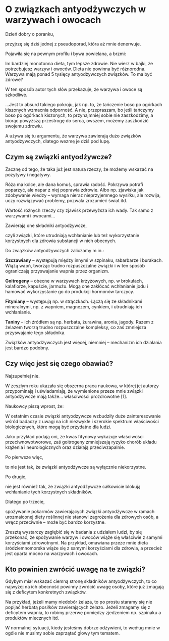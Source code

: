 # O związkach antyodżywczych w warzywach i owocach

Dzień dobry o poranku,

przyjrzę się dziś jednej z pseudoporad, która aż mnie denerwuje.

Pojawiła się na pewnym profilu i bywa powielana, a brzmi:

Im bardziej monotonna dieta, tym lepsze zdrowie. Nie wierz w bajki, że potrzebujesz warzyw i owoców. Dieta nie powinna być różnorodna. Warzywa mają ponad 5 tysięcy antyodżywczych związków. To ma być zdrowe?

W ten sposób autor tych słów przekazuje, że warzywa i owoce są szkodliwe.

…Jest to absurd takiego pokroju, jak np. to, że tańczenie boso po ogórkach kiszonych wzmacnia odporność. A nie, przepraszam, bo jeśli tańczymy boso po ogórkach kiszonych, to przynajmniej sobie nie zaszkodzimy, a biorąc powyższą przestrogę do serca, owszem, możemy zaszkodzić swojemu zdrowiu.

A używa się tu argumentu, że warzywa zawierają dużo związków antyodżywczych, dlatego wezmę je dziś pod lupę.

## Czym są związki antyodżywcze?

Zacznę od tego, że taka już jest natura rzeczy, że możemy wskazać na pozytywy i negatywy.

Róża ma kolce, ale dana komuś, sprawia radość. Pokrzywa potrafi poparzyć, ale napar z niej poprawia zdrowie. Albo np. zjawiska jak zdobywanie wiedzy – wymaga nieraz nieprzyjemnego wysiłku, ale rozwija, uczy rozwiązywać problemy, pozwala zrozumieć świat itd.

Wartość różnych rzeczy czy zjawisk przewyższa ich wady. Tak samo z warzywami i owocami…

Zawierają one składniki antyodżywcze,

czyli związki, które utrudniają wchłanianie lub też wykorzystanie korzystnych dla zdrowia substancji w nich obecnych.

Do związków antyodżywczych zaliczamy m.in.:

**Szczawiany** – występują między innymi w szpinaku, rabarbarze i burakach. Wiążą wapń, tworząc trudno rozpuszczalne związki i w ten sposób ograniczają przyswajanie wapnia przez organizm.

**Goitrogeny** – obecne w warzywach krzyżowych, np. w brokułach, kalafiorze, kapuście, jarmużu. Mogą one zakłócać wchłanianie jodu i hamować wykorzystanie go do produkcji hormonów tarczycy.

**Fityniany** – występują np. w strączkach. Łączą się ze składnikami mineralnymi, np. z wapniem, magnezem, cynkiem, i utrudniają ich wchłanianie.

**Taniny** – ich źródłem są np. herbata, żurawina, aronia, jagody. Razem z żelazem tworzą trudno rozpuszczalne kompleksy, co zaś zmniejsza przyswajanie tego składnika.

Związków antyodżywczych jest więcej, niemniej – mechanizm ich działania jest bardzo podobny.

## Czy więc jest się czego obawiać?

Najzupełniej nie.

W zeszłym roku ukazała się obszerna praca naukowa, w której jej autorzy przypominają i uświadamiają, że wymienione przeze mnie związki antyodżywcze mają także… właściwości prozdrowotne [1].

Naukowcy piszą wprost, że:

W ostatnim czasie związki antyodżywcze wzbudziły duże zainteresowanie wśród badaczy z uwagi na ich niezwykłe i szerokie spektrum właściwości biologicznych, które mogą być przydatne dla ludzi.

Jako przykład podają oni, że kwas fitynowy wykazuje właściwości przeciwnowotworowe, zaś goitrogeny zmniejszają ryzyko chorób układu krążenia i neurologicznych oraz działają przeciwzapalnie.

Po pierwsze więc,

to nie jest tak, że związki antyodżywcze są wyłącznie niekorzystne.

Po drugie,

nie jest również tak, że związki antyodżywcze całkowicie blokują wchłanianie tych korzystnych składników.

Dlatego po trzecie,

spożywanie pokarmów zawierających związki antyodżywcze w ramach urozmaiconej diety roślinnej nie stanowi zagrożenia dla zdrowych osób, a wręcz przeciwnie – może być bardzo korzystne.

Zresztą wystarczy zagłębić się w badania z udziałem ludzi, by się przekonać, że spożywanie warzyw i owoców wiąże się właściwie z samymi korzyściami zdrowotnymi. Na przykład, omawiana przeze mnie dieta śródziemnomorska wiąże się z samymi korzyściami dla zdrowia, a przecież jest oparta mocno na warzywach i owocach.

## Kto powinien zwrócić uwagę na te związki?

Gdybym miał wskazać ciemną stronę składników antyodżywczych, to co najwyżej na ich obecność powinny zwrócić uwagę osoby, które już zmagają się z deficytem konkretnych związków.

Na przykład, jeżeli mamy niedobór żelaza, to po prostu staramy się nie popijać herbatą posiłków zawierających żelazo. Jeżeli zmagamy się z deficytem wapnia, to robimy przerwę pomiędzy zjedzeniem np. szpinaku a produktów mlecznych itd.

W normalnej sytuacji, kiedy jesteśmy dobrze odżywieni, to według mnie w ogóle nie musimy sobie zaprzątać głowy tym tematem.
